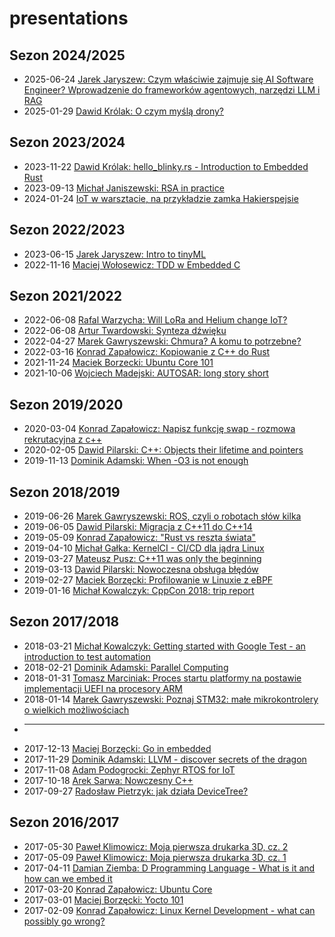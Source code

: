 # presentations
## Sezon 2024/2025
* 2025-06-24 [Jarek Jaryszew: Czym właściwie zajmuje się AI Software Engineer? Wprowadzenie do frameworków agentowych, narzędzi LLM i RAG](./2025-06-24/intro2llm-lofi.pdf)
* 2025-01-29 [Dawid Królak: O czym myślą drony? ](./2025-01-29/o-czym-mysla-drony.pdf)

## Sezon 2023/2024
* 2023-11-22 [Dawid Królak: hello_blinky.rs - Introduction to Embedded Rust](./2023-11-22/hello_blinky.rs.pdf)
* 2023-09-13 [Michał Janiszewski: RSA in practice](./2023-09-13/rsa_in_practice_20230913.pdf)
* 2024-01-24 [IoT w warsztacie, na przykładzie zamka Hakierspejsie](./2024-01-24/IoT%20w%20warsztacie%2C%20na%20przyk%C5%82adzie%20Hakierspejsu.pdf)



## Sezon 2022/2023
* 2023-06-15 [Jarek Jaryszew: Intro to tinyML](./2023-06-14/Introduction_to_tinyML.pdf)
* 2022-11-16 [Maciej Wołosewicz: TDD w Embedded C](./2022-11-16/tdd-embedded-c.pdf)

## Sezon 2021/2022
* 2022-06-08 [Rafal Warzycha: Will LoRa and Helium change IoT?](./2022-06-29/will-lora-and-helium-change-iot.pdf)
* 2022-06-08 [Artur Twardowski: Synteza dźwięku](./2022-06-08/CEHUG_synteza.pdf)
* 2022-04-27 [Marek Gawryszewski: Chmura? A komu to potrzebne?](./2022-04-27/CEHUG_Chmura_a_komu_to_potrzebne.pdf)
* 2022-03-16 [Konrad Zapałowicz: Kopiowanie z C++ do Rust](./2022-03-16/from-cpp-till-rust.pdf)
* 2021-11-24 [Maciek Borzecki: Ubuntu Core 101](./2021-11-24/Ubuntu%20Core%20101.pdf)
* 2021-10-06 [Wojciech Madejski: AUTOSAR: long story short]()

## Sezon 2019/2020

* 2020-03-04 [Konrad Zapałowicz: Napisz funkcję swap - rozmowa rekrutacyjna z c++]()
* 2020-02-05 [Dawid Pilarski: C++: Objects their lifetime and pointers]()
* 2019-11-13 [Dominik Adamski: When -O3 is not enough](./2019-11-13/When_O3_is_not_enough.pdf)

## Sezon 2018/2019
* 2019-06-26 [Marek Gawryszewski: ROS, czyli o robotach słów kilka](./2019-06-26/ROS_o_robotach_slow_kilka.pdf)
* 2019-06-05 [Dawid Pilarski: Migracja z C++11 do C++14](./2019-06-05/Cpp14_migration.pdf)
* 2019-05-09 [Konrad Zapałowicz: "Rust vs reszta świata"]()
* 2019-04-10 [Michał Gałka: KernelCI - CI/CD dla jądra Linux]()
* 2019-03-27 [Mateusz Pusz: C++11 was only the beginning]()
* 2019-03-13 [Dawid Pilarski: Nowoczesna obsługa błędów](./2019-03-13/error_handling.pdf)
* 2019-02-27 [Maciek Borzęcki: Profilowanie w Linuxie z eBPF]()
* 2019-01-16 [Michał Kowalczyk: CppCon 2018: trip report](./2019-01-16/CppConReport.pdf)

## Sezon 2017/2018
* 2018-03-21 [Michał Kowalczyk: Getting started with Google Test - an introduction to test automation](./2018-03-21/)
* 2018-02-21 [Dominik Adamski: Parallel Computing](./2018-02-21/ParallelComputing.pdf)
* 2018-01-31 [Tomasz Marciniak: Proces startu platformy na postawie implementacji UEFI na procesory ARM](./2018-01-31/UefiBeagle.pdf)
* 2018-01-14 [Marek Gawryszewski: Poznaj STM32: małe mikrokontrolery o wielkich możliwościach]()
* ----------
* 2017-12-13 [Maciej Borzęcki: Go in embedded](./2017-12-13/README.md)
* 2017-11-29 [Dominik Adamski: LLVM - discover secrets of the dragon](./2017-11-29/llvm_presentation.pdf)
* 2017-11-08 [Adam Podogrocki: Zephyr RTOS for IoT](./2017-11-08/Zephyr_RTOS.pdf)
* 2017-10-18 [Arek Sarwa: Nowczesny C++](./2017-10-18/ModernCpp.pdf)
* 2017-09-27 [Radosław Pietrzyk: jak działa DeviceTree?](./2017-09-27/DeviceTreeInLinux.pdf)

## Sezon 2016/2017
* 2017-05-30 [Paweł Klimowicz: Moja pierwsza drukarka 3D, cz. 2]()
* 2017-05-09 [Paweł Klimowicz: Moja pierwsza drukarka 3D, cz. 1]()
* 2017-04-11 [Damian Ziemba: D Programming Language - What is it and how can we embed it](./2017-04-11/prezentacja/cehug_prez.pdf)
* 2017-03-20 [Konrad Zapałowicz: Ubuntu Core]()
* 2017-03-01 [Maciej Borzęcki: Yocto 101](./2017-03-01/Yocto_101.pdf)
* 2017-02-09 [Konrad Zapałowicz: Linux Kernel Development - what can possibly go wrong?](./2017-02-09/Linux_Kernel_Development_what_can_possibly_go_wrong.pdf)

